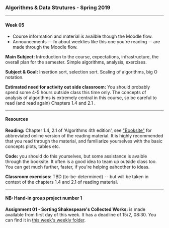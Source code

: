 ### Algorithms & Data Strutures - Spring 2019

----------------
#### Week 05
* Course information and material is availble though the Moodle flow.
* Announcements -- fx about weeklies like this one you're reading -- are made through the Moodle flow. 

**Main Subject:** Introduction to the course, expectations, infrastructure, the overall plan for the semester. Simple algorithms, analysis, exercises.

**Subject & Goal:** Insertion sort, selection sort. Scaling of algorithms, big O notation.

**Estimated need for activity out side classroom:** You should probably spend some 4-5 hours outside class this time only. The concepts of analysis of algorithms is extremely central in this course, so be careful to read (and read again) Chapters 1.4 and 2.1 .

-----------------
#### Resources
**Reading:** Chapter 1.4, 2.1 of 'Algorithms 4th edition', see ["Booksite"]() for abbreviated online version of the reading material. It is highly recommended that you read through the material, and familiarize yourselves with the basic concepts plots, tables etc.

**Code:** you should do this yourselves, but some assistance is avaible through the booksite. It often is a good idea to team up outside class too. You can get much further, faster, if you're helping eahcother to ideas.

**Classroom exercises:** TBD (to-be-determined) -- but will be taken in context of the chapters 1.4 and 2.1 of reading material.

-----------------
#### NB: Hand-in group project number 1
**Assignment 01 - Sorting Shakespeare's Collected Works:** is made available from first day of this week. It has a deadline of 15/2, 08:30. You can find it in [this week's weekly folder](https://github.com/datsoftlyngby/soft2019spring-algorithms/tree/master/Weeklies/Week_05/Assignment_01).

